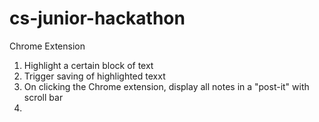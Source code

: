 # cs-junior-hackathon
Chrome Extension

1. Highlight a certain block of text
2. Trigger saving of highlighted texxt
3. On clicking the Chrome extension, display all notes in a "post-it" with scroll bar
4. 